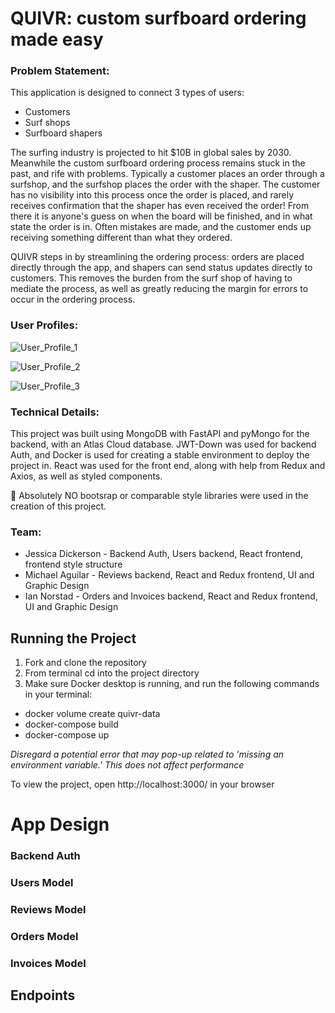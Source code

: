 # QUIVR: custom surfboard ordering made easy

### Problem Statement:

This application is designed to connect 3 types of users: 
- Customers 
- Surf shops
- Surfboard shapers

The surfing industry is projected to hit $10B in global sales by 2030. Meanwhile the custom surfboard ordering process remains stuck in the past, and rife with problems. Typically a customer places an order through a surfshop, and the surfshop places the order with the shaper. The customer has no visibility into this process once the order is placed, and rarely receives confirmation that the shaper has even received the order! From there it is anyone's guess on when the board will be finished, and in what state the order is in. Often mistakes are made, and the customer ends up receiving something different than what they ordered.

QUIVR steps in by streamlining the ordering process: orders are placed directly through the app, and shapers can send status updates directly to customers. This removes the burden from the surf shop of having to mediate the process, as well as greatly reducing the margin for errors to occur in the ordering process. 

### User Profiles:
![User_Profile_1](/uploads/79b15a44f94714d26a21361c4c621dfb/User_Profile_1.png)

![User_Profile_2](/uploads/9e88df126f4a751ab31ddcd4dfc19ef8/User_Profile_2.png)

![User_Profile_3](/uploads/3d0c80fceb4133e64e95206da53911d8/User_Profile_3.png)

### Technical Details:
This project was built using MongoDB with FastAPI and pyMongo for the backend, with an Atlas Cloud database. JWT-Down was used for backend Auth, and Docker is used for creating a stable environment to deploy the project in. React was used for the front end, along with help from Redux and Axios, as well as styled components.

:no_entry_sign:	Absolutely NO bootsrap or comparable style libraries were used in the creation of this project.

### Team:
* Jessica Dickerson - Backend Auth, Users backend, React frontend, frontend style structure
* Michael Aguilar - Reviews backend, React and Redux frontend, UI and Graphic Design
* Ian Norstad - Orders and Invoices backend, React and Redux frontend, UI and Graphic Design


## Running the Project

1. Fork and clone the repository
2. From terminal cd into the project directory
3. Make sure Docker desktop is running, and run the following commands in your terminal:
- docker volume create quivr-data
- docker-compose build
- docker-compose up

_Disregard a potential error that may pop-up related to 'missing an environment variable.' This does not affect performance_

To view the project, open http://localhost:3000/ in your browser

# App Design




### Backend Auth

### Users Model

### Reviews Model

### Orders Model

### Invoices Model


## Endpoints





